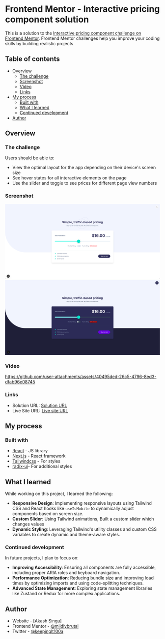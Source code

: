 # Frontend Mentor - Interactive pricing component solution

This is a solution to the [Interactive pricing component challenge on Frontend Mentor](https://www.frontendmentor.io/challenges/interactive-pricing-component-t0m8PIyY8). Frontend Mentor challenges help you improve your coding skills by building realistic projects.

## Table of contents

- [Overview](#overview)
  - [The challenge](#the-challenge)
  - [Screenshot](#screenshot)
  - [Video](#video)
  - [Links](#links)
- [My process](#my-process)
  - [Built with](#built-with)
  - [What I learned](#what-i-learned)
  - [Continued development](#continued-development)
- [Author](#author)

## Overview

### The challenge

Users should be able to:

- View the optimal layout for the app depending on their device's screen size
- See hover states for all interactive elements on the page
- Use the slider and toggle to see prices for different page view numbers

### Screenshot

![](./screenshotLight.png)
![](./screenshotDark.png)

### Video



https://github.com/user-attachments/assets/40495ded-26c5-4796-8ed3-dfab96e08745



### Links

- Solution URL: [Solution URL](https://your-solution-url.com)
- Live Site URL: [Live site URL](https://investo-assignment.vercel.app/)

## My process

### Built with

- [React](https://reactjs.org/) - JS library
- [Next.js](https://nextjs.org/) - React framework
- [Tailwindcss](https://tailwindcss.com/) - For styles
- [radix-ui](https://www.radix-ui.com/)- For additional styles

## What I learned

While working on this project, I learned the following:

- **Responsive Design**: Implementing responsive layouts using Tailwind CSS and React hooks like `useIsMobile` to dynamically adjust components based on screen size.
- **Custom Slider**: Using Tailwind animations, Built a custom slider which changes values
- **Dynamic Styling**: Leveraging Tailwind's utility classes and custom CSS variables to create dynamic and theme-aware styles.


### Continued development

In future projects, I plan to focus on:

- **Improving Accessibility**: Ensuring all components are fully accessible, including proper ARIA roles and keyboard navigation.
- **Performance Optimization**: Reducing bundle size and improving load times by optimizing imports and using code-splitting techniques.
- **Advanced State Management**: Exploring state management libraries like Zustand or Redux for more complex applications.


## Author

- Website - [Akash Singu]
- Frontend Mentor - [@mildlybrutal](https://www.frontendmentor.io/profile/mildlybrutal)
- Twitter - [@keepingIt100a](https://www.x.com/keepingIt100a)


